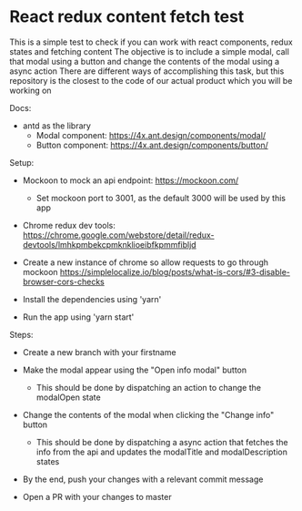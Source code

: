 # React redux content fetch test
This is a simple test to check if you can work with react components, redux states and fetching content
The objective is to include a simple modal, call that modal using a button and change the contents of the modal using a async action
There are different ways of accomplishing this task, but this repository is the closest to the code of our actual product which you will be working on

Docs:
* antd as the library
    * Modal component: https://4x.ant.design/components/modal/
    * Button component: https://4x.ant.design/components/button/

Setup:
* Mockoon to mock an api endpoint: https://mockoon.com/
    * Set mockoon port to 3001, as the default 3000 will be used by this app

* Chrome redux dev tools: https://chrome.google.com/webstore/detail/redux-devtools/lmhkpmbekcpmknklioeibfkpmmfibljd

* Create a new instance of chrome so allow requests to go through mockoon https://simplelocalize.io/blog/posts/what-is-cors/#3-disable-browser-cors-checks

* Install the dependencies using 'yarn'

* Run the app using 'yarn start'

Steps:
* Create a new branch with your firstname

* Make the modal appear using the "Open info modal" button
    * This should be done by dispatching an action to change the modalOpen state

* Change the contents of the modal when clicking the "Change info" button
    * This should be done by dispatching a async action that fetches the info from the api and updates the modalTitle and modalDescription states

* By the end, push your changes with a relevant commit message

* Open a PR with your changes to master